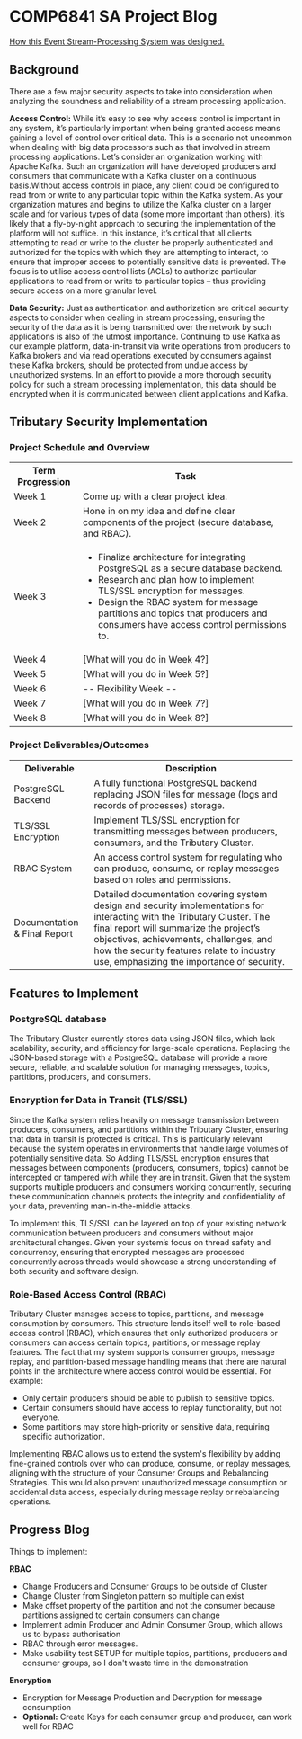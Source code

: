 # COMP6841 SA Project Blog
[How this Event Stream-Processing System was designed.](../Engineering_Requirements.md)
## Background

There are a few major security aspects to take into consideration when analyzing the soundness and reliability of a stream processing application.

**Access Control:** While it’s easy to see why access control is important in any system, it’s particularly important when being granted access means gaining a level of control over critical data. This is a scenario not uncommon when dealing with big data processors such as that involved in stream processing applications. Let’s consider an organization working with Apache Kafka. Such an organization will have developed producers and consumers that communicate with a Kafka cluster on a continuous basis.Without access controls in place, any client could be configured to read from or write to any particular topic within the Kafka system. As your organization matures and begins to utilize the Kafka cluster on a larger scale and for various types of data (some more important than others), it’s likely that a fly-by-night approach to securing the implementation of the platform will not suffice. In this instance, it’s critical that all clients attempting to read or write to the cluster be properly authenticated and authorized for the topics with which they are attempting to interact, to ensure that improper access to potentially sensitive data is prevented. The focus is to utilise access control lists (ACLs) to authorize particular applications to read from or write to particular topics – thus providing secure access on a more granular level.

**Data Security:** Just as authentication and authorization are critical security aspects to consider when dealing in stream processing, ensuring the security of the data as it is being transmitted over the network by such applications is also of the utmost importance. Continuing to use Kafka as our example platform, data-in-transit via write operations from producers to Kafka brokers and via read operations executed by consumers against these Kafka brokers, should be protected from undue access by unauthorized systems. In an effort to provide a more thorough security policy for such a stream processing implementation, this data should be encrypted when it is communicated between client applications and Kafka.

## Tributary Security Implementation
### Project Schedule and Overview
<table>
  <tr>
    <th>Term Progression</th>
    <th>Task</th>
  </tr>
  <tr>
    <td>Week 1</td>
    <td>Come up with a clear project idea.</td>
  </tr>
  <tr>
    <td>Week 2</td>
    <td>Hone in on my idea and define clear components of the project (secure database, and RBAC).</td>
  </tr>
  <tr>
    <td>Week 3</td>
    <td>
      <ul>
        <li>Finalize architecture for integrating PostgreSQL as a secure database backend.</li>
        <li>Research and plan how to implement TLS/SSL encryption for messages.</li>
        <li>Design the RBAC system for message partitions and topics that producers and consumers have access control permissions to.</li>
      </ul>
    </td>
  </tr>
  <tr>
    <td>Week 4</td>
    <td>[What will you do in Week 4?]</td>
  </tr>
  <tr>
    <td>Week 5</td>
    <td>[What will you do in Week 5?]</td>
  </tr>
  <tr>
    <td>Week 6</td>
    <td>-- Flexibility Week --</td>
  </tr>
  <tr>
    <td>Week 7</td>
    <td>[What will you do in Week 7?]</td>
  </tr>
  <tr>
    <td>Week 8</td>
    <td>[What will you do in Week 8?]</td>
  </tr>
</table>

### Project Deliverables/Outcomes
<table>
  <tr>
    <th>Deliverable</th>
    <th>Description</th>
  </tr>
  <tr>
    <td>PostgreSQL Backend</td>
    <td>A fully functional PostgreSQL backend replacing JSON files for message (logs and records of processes) storage.</td>
  </tr>
  <tr>
    <td>TLS/SSL Encryption</td>
    <td>Implement TLS/SSL encryption for transmitting messages between producers, consumers, and the Tributary Cluster.</td>
  </tr>
  <tr>
    <td>RBAC System</td>
    <td>An access control system for regulating who can produce, consume, or replay messages based on roles and permissions.</td>
  </tr>
  <tr>
    <td>Documentation & Final Report</td>
    <td>
      Detailed documentation covering system design and security implementations for interacting with the Tributary Cluster. 
      The final report will summarize the project’s objectives, achievements, challenges, and how the security features relate to industry use, 
      emphasizing the importance of security.
    </td>
  </tr>
</table>


## Features to Implement

### PostgreSQL database
The Tributary Cluster currently stores data using JSON files, which lack scalability, security, and efficiency for large-scale operations. Replacing the JSON-based storage with a PostgreSQL database will provide a more secure, reliable, and scalable solution for managing messages, topics, partitions, producers, and consumers.

### Encryption for Data in Transit (TLS/SSL)
Since the Kafka system relies heavily on message transmission between producers, consumers, and partitions within the Tributary Cluster, ensuring that data in transit is protected is critical. This is particularly relevant because the system operates in environments that handle large volumes of potentially sensitive data. So Adding TLS/SSL encryption ensures that messages between components (producers, consumers, topics) cannot be intercepted or tampered with while they are in transit. Given that the system supports multiple producers and consumers working concurrently, securing these communication channels protects the integrity and confidentiality of your data, preventing man-in-the-middle attacks.

To implement this, TLS/SSL can be layered on top of your existing network communication between producers and consumers without major architectural changes. Given your system’s focus on thread safety and concurrency, ensuring that encrypted messages are processed concurrently across threads would showcase a strong understanding of both security and software design.

### Role-Based Access Control (RBAC)
Tributary Cluster manages access to topics, partitions, and message consumption by consumers. This structure lends itself well to role-based access control (RBAC), which ensures that only authorized producers or consumers can access certain topics, partitions, or message replay features. The fact that my system supports consumer groups, message replay, and partition-based message handling means that there are natural points in the architecture where access control would be essential. For example:
- Only certain producers should be able to publish to sensitive topics.
- Certain consumers should have access to replay functionality, but not everyone.
- Some partitions may store high-priority or sensitive data, requiring specific authorization.

Implementing RBAC allows us to extend the system's flexibility by adding fine-grained controls over who can produce, consume, or replay messages, aligning with the structure of your Consumer Groups and Rebalancing Strategies. This would also prevent unauthorized message consumption or accidental data access, especially during message replay or rebalancing operations.

## Progress Blog
Things to implement:

**RBAC**
- Change Producers and Consumer Groups to be outside of Cluster
- Change Cluster from Singleton pattern so multiple can exist
- Make offset property of the partition and not the consumer because partitions assigned to certain consumers can change
- Implement admin Producer and Admin Consumer Group, which allows us to bypass authorisation
- RBAC through error messages.
- Make usability test SETUP for multiple topics, partitions, producers and consumer groups, so I don't waste time in the demonstration

**Encryption**
- Encryption for Message Production and Decryption for message consumption
- **Optional:** Create Keys for each consumer group and producer, can work well for RBAC
